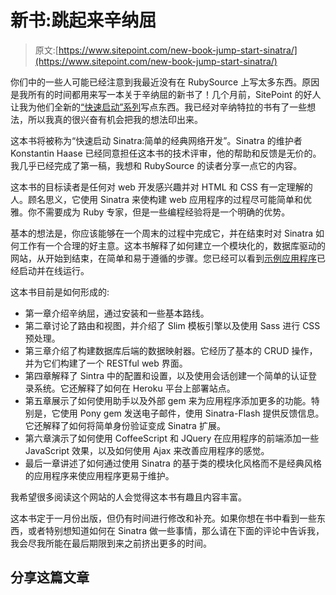 # 新书:跳起来辛纳屈

> 原文:[https://www.sitepoint.com/new-book-jump-start-sinatra/](https://www.sitepoint.com/new-book-jump-start-sinatra/)

你们中的一些人可能已经注意到我最近没有在 RubySource 上写太多东西。原因是我所有的时间都用来写一本关于辛纳屈的新书了！几个月前，SitePoint 的好人让我为他们全新的[“快速启动”系列](https://www.sitepoint.com/jumpstart/)写点东西。我已经对辛纳特拉的书有了一些想法，所以我真的很兴奋有机会把我的想法印出来。

这本书将被称为“快速启动 Sinatra:简单的经典网络开发”。Sinatra 的维护者 Konstantin Haase 已经同意担任这本书的技术评审，他的帮助和反馈是无价的。我几乎已经完成了第一稿，我想和 RubySource 的读者分享一点它的内容。

这本书的目标读者是任何对 web 开发感兴趣并对 HTML 和 CSS 有一定理解的人。顾名思义，它使用 Sinatra 来使构建 web 应用程序的过程尽可能简单和优雅。你不需要成为 Ruby 专家，但是一些编程经验将是一个明确的优势。

基本的想法是，你应该能够在一个周末的过程中完成它，并在结束时对 Sinatra 如何工作有一个合理的好主意。这本书解释了如何建立一个模块化的，数据库驱动的网站，从开始到结束，在简单和易于遵循的步骤。您已经可以看到[示例应用程序](http://songs-by-sinatra.herokuapp.com/)已经启动并在线运行。

这本书目前是如何形成的:

*   第一章介绍辛纳屈，通过安装和一些基本路线。
*   第二章讨论了路由和视图，并介绍了 Slim 模板引擎以及使用 Sass 进行 CSS 预处理。
*   第三章介绍了构建数据库后端的数据映射器。它经历了基本的 CRUD 操作，并为它们构建了一个 RESTful web 界面。
*   第四章解释了 Sintra 中的配置和设置，以及使用会话创建一个简单的认证登录系统。它还解释了如何在 Heroku 平台上部署站点。
*   第五章展示了如何使用助手以及外部 gem 来为应用程序添加更多的功能。特别是，它使用 Pony gem 发送电子邮件，使用 Sinatra-Flash 提供反馈信息。它还解释了如何将简单身份验证变成 Sinatra 扩展。
*   第六章演示了如何使用 CoffeeScript 和 JQuery 在应用程序的前端添加一些 JavaScript 效果，以及如何使用 Ajax 来改善应用程序的感觉。
*   最后一章讲述了如何通过使用 Sinatra 的基于类的模块化风格而不是经典风格的应用程序来使应用程序更易于维护。

我希望很多阅读这个网站的人会觉得这本书有趣且内容丰富。

这本书定于一月份出版，但仍有时间进行修改和补充。如果你想在书中看到一些东西，或者特别想知道如何在 Sinatra 做一些事情，那么请在下面的评论中告诉我，我会尽我所能在最后期限到来之前挤出更多的时间。

## 分享这篇文章